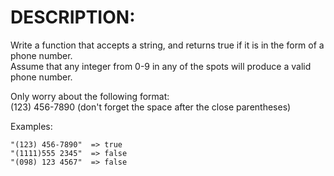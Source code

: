 # DESCRIPTION:

Write a function that accepts a string, and returns true if it is in the form of a phone number.  
Assume that any integer from 0-9 in any of the spots will produce a valid phone number.

Only worry about the following format:  
(123) 456-7890 (don't forget the space after the close parentheses)

Examples:

```text
"(123) 456-7890"  => true
"(1111)555 2345"  => false
"(098) 123 4567"  => false
```
